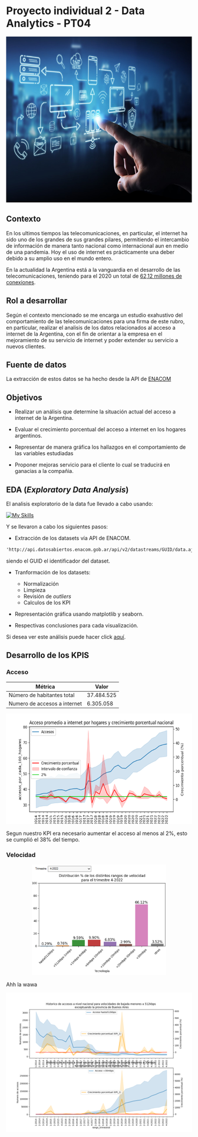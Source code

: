 # Proyecto individual 2 - Data Analytics - PT04


<p align="center">
  <a href=""><img src="assets/conectividad.jpg" alt="Steam" height="450px"></a>
</p>

## Contexto

En los ultimos tiempos las telecomunicaciones, en particular, el internet ha sido uno de los grandes de sus grandes pilares, permitiendo el intercambio de información de manera tanto nacional como internacional aun en medio de una pandemia. Hoy el uso de internet es prácticamente una deber debido a su amplio uso en el mundo entero.

En la actualidad la Argentina  está a la vanguardia en el desarrollo de las telecomunicaciones, teniendo para el 2020 un total de <a href="https://www.datosmundial.com/america/argentina/telecomunicacion.php">62,12 millones de conexiones</a>.

## Rol a desarrollar

Según el contexto mencionado se me encarga un estudio exahustivo del comportamiento de las telecomunicaciones para una firma de este rubro, en particular, realizar el analisis de los datos relacionados al acceso a internet de la Argentina, con el fin de orientar a la empresa en el mejoramiento de su servicio de internet y poder extender su servicio a nuevos clientes.

## Fuente de datos

La extracción de estos datos se ha hecho desde la API de <a href="https://datosabiertos.enacom.gob.ar/dashboards/20000/acceso-a-internet/">ENACOM</a>

## Objetivos

- Realizar un análisis que determine la situación actual del acceso a internet de la Argentina.

- Evaluar el crecimiento porcentual del acceso a internet en los hogares argentinos.

- Representar de manera gráfica los hallazgos en el comportamiento de las variables estudiadas

- Proponer mejoras servicio para el cliente lo cual se traducirá en ganacias a la compañia.

## EDA (*Exploratory Data Analysis*)

El analisis exploratorio de la data fue llevado a cabo usando:

[![My Skills](https://skillicons.dev/icons?i=python&theme=light)](https://skillicons.dev)

Y se llevaron a cabo los siguientes pasos:

- Extracción de los datasets vía API de ENACOM.

```md
'http://api.datosabiertos.enacom.gob.ar/api/v2/datastreams/GUID/data.ajson/?auth_key='+AUTH_KEY
```

siendo el GUID el identificador del dataset.

- Tranformación de los datasets:
  - Normalización
  - Limpieza
  - Revisión de *outliers*
  - Calculos de los KPI

- Representación gráfica usando matplotlib y seaborn.

- Respectivas conclusiones para cada visualización.

Si desea ver este análisis puede hacer click [aquí](#).

## Desarrollo de los KPIS

### Acceso

| Métrica | Valor |
| --- | ----------- |
| Número de habitantes total | 37.484.525 |
| Numero de accesos a internet | 6.305.058 |

<p align="center">
  <a href=""><img src="assets/kpiHogares.png" alt="Acceso cada 100 hogares" height="300"></a>
</p>

Segun nuestro KPI era necesario aumentar el acceso al menos al 2%, esto se cumplió el 38% del tiempo.

### Velocidad

<p align="center">
  <a href=""><img src="assets/velocidadesInTime_.png" alt="Velocidades trimestral" height="300"></a>
</p>

Ahh la wawa

<p align="center">
  <a href=""><img src="assets/30.png" alt="Velocidades en los extremos"></a>
</p>